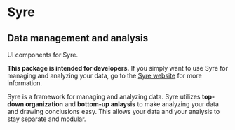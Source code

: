 # Syre
## Data management and analysis

UI components for Syre.

**This package is intended for developers.**
If you simply want to use Syre for managing and analyzing your data, go to the [Syre website](https://syre.ai) for more information.

Syre is a framework for managing and analyzing data.
Syre utilizes **top-down organization** and **bottom-up anlaysis** to make analyzing your data and drawing conclusions easy.
This allows your data and your analysis to stay separate and modular.
